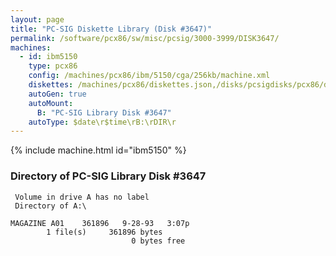 ```yaml
---
layout: page
title: "PC-SIG Diskette Library (Disk #3647)"
permalink: /software/pcx86/sw/misc/pcsig/3000-3999/DISK3647/
machines:
  - id: ibm5150
    type: pcx86
    config: /machines/pcx86/ibm/5150/cga/256kb/machine.xml
    diskettes: /machines/pcx86/diskettes.json,/disks/pcsigdisks/pcx86/diskettes.json
    autoGen: true
    autoMount:
      B: "PC-SIG Library Disk #3647"
    autoType: $date\r$time\rB:\rDIR\r
---
```


{% include machine.html id="ibm5150" %}

### Directory of PC-SIG Library Disk #3647

     Volume in drive A has no label
     Directory of A:\

    MAGAZINE A01    361896   9-28-93   3:07p
            1 file(s)     361896 bytes
                               0 bytes free
